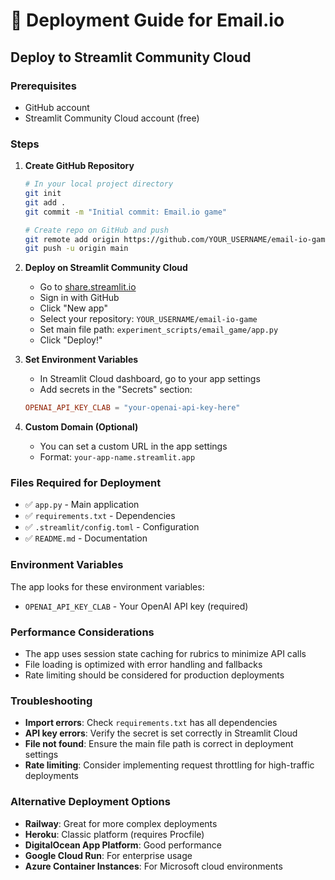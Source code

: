 # 🚀 Deployment Guide for Email.io

## Deploy to Streamlit Community Cloud

### Prerequisites
- GitHub account
- Streamlit Community Cloud account (free)

### Steps

1. **Create GitHub Repository**
   ```bash
   # In your local project directory
   git init
   git add .
   git commit -m "Initial commit: Email.io game"
   
   # Create repo on GitHub and push
   git remote add origin https://github.com/YOUR_USERNAME/email-io-game.git
   git push -u origin main
   ```

2. **Deploy on Streamlit Community Cloud**
   - Go to [share.streamlit.io](https://share.streamlit.io)
   - Sign in with GitHub
   - Click "New app"
   - Select your repository: `YOUR_USERNAME/email-io-game`
   - Set main file path: `experiment_scripts/email_game/app.py`
   - Click "Deploy!"

3. **Set Environment Variables**
   - In Streamlit Cloud dashboard, go to your app settings
   - Add secrets in the "Secrets" section:
   ```toml
   OPENAI_API_KEY_CLAB = "your-openai-api-key-here"
   ```

4. **Custom Domain (Optional)**
   - You can set a custom URL in the app settings
   - Format: `your-app-name.streamlit.app`

### Files Required for Deployment
- ✅ `app.py` - Main application
- ✅ `requirements.txt` - Dependencies
- ✅ `.streamlit/config.toml` - Configuration
- ✅ `README.md` - Documentation

### Environment Variables
The app looks for these environment variables:
- `OPENAI_API_KEY_CLAB` - Your OpenAI API key (required)

### Performance Considerations
- The app uses session state caching for rubrics to minimize API calls
- File loading is optimized with error handling and fallbacks
- Rate limiting should be considered for production deployments

### Troubleshooting
- **Import errors**: Check `requirements.txt` has all dependencies
- **API key errors**: Verify the secret is set correctly in Streamlit Cloud
- **File not found**: Ensure the main file path is correct in deployment settings
- **Rate limiting**: Consider implementing request throttling for high-traffic deployments

### Alternative Deployment Options
- **Railway**: Great for more complex deployments
- **Heroku**: Classic platform (requires Procfile)
- **DigitalOcean App Platform**: Good performance
- **Google Cloud Run**: For enterprise usage
- **Azure Container Instances**: For Microsoft cloud environments 